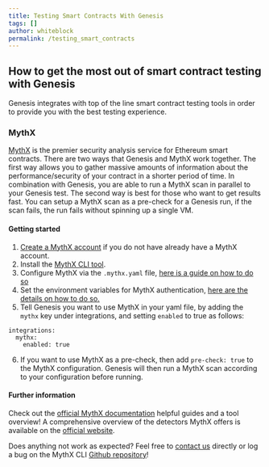 ```yaml
---
title: Testing Smart Contracts With Genesis
tags: []
author: whiteblock
permalink: /testing_smart_contracts
---
```



## How to get the most out of smart contract testing with Genesis

Genesis integrates with top of the line smart contract testing tools in order to provide you with the best testing experience.


### MythX

[MythX](https://mythx.io/) is the premier security analysis service for Ethereum smart contracts. There are two ways that Genesis and MythX work together. The first way allows you to gather massive amounts of information about the performance/security of your contract in a shorter period of time. In combination with Genesis, you are able to run a MythX scan in parallel to your Genesis test. The second way is best for those who want to get results fast. You can setup a MythX scan as a pre-check for a Genesis run, if the scan fails, the run fails without spinning up a single VM.


#### Getting started

1. [Create a MythX account](https://dashboard.mythx.io/#/registration) if you do not have already have a MythX account.
2. Install the [MythX CLI tool](https://mythx-cli.readthedocs.io/en/latest/installation.html).
3. Configure MythX via the `.mythx.yaml` file, [here is a guide on how to do so](https://mythx-cli.readthedocs.io/en/latest/advanced-usage.html#configuration-using-mythx-yml)
4. Set the environment variables for MythX authentication, [here are the details on how to do so.](https://mythx-cli.readthedocs.io/en/latest/usage.html#authentication)
5. Tell Genesis you want to use MythX in your yaml file, by adding the `mythx` key under integrations, and setting `enabled` to true as follows:

```
integrations:
  mythx:
    enabled: true
```

6. If you want to use MythX as a pre-check, then add `pre-check: true` to the MythX configuration. Genesis will then run a MythX scan according to your configuration before running.


#### Further information

Check out the [official MythX documentation](https://docs.mythx.io/) helpful guides and a tool overview! A comprehensive overview of the detectors MythX offers is available on the [official website](https://mythx.io/detectors/).

Does anything not work as expected? Feel free to [contact us](https://docs.mythx.io/getting-help) directly or log a bug on the MythX CLI [Github repository](https://github.com/dmuhs/mythx-cli)!
